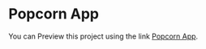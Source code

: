 # Popcorn App

You can Preview this project using the link [Popcorn App](https://the-pop-corn.netlify.app/).
